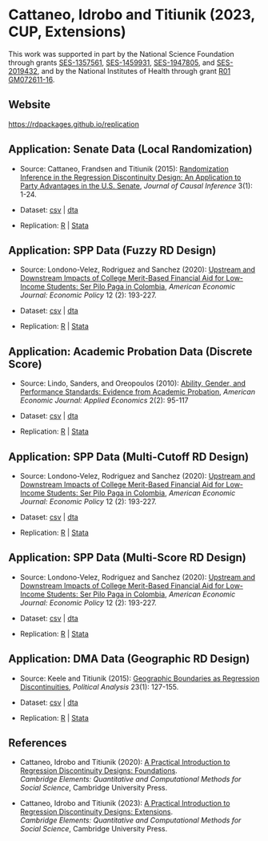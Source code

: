 # Cattaneo, Idrobo and Titiunik (2023, CUP, Extensions)

This work was supported in part by the National Science Foundation through grants [SES-1357561](https://www.nsf.gov/awardsearch/showAward?AWD_ID=1357561), [SES-1459931](https://www.nsf.gov/awardsearch/showAward?AWD_ID=1459931), [SES-1947805](https://www.nsf.gov/awardsearch/showAward?AWD_ID=1947805), and [SES-2019432](https://www.nsf.gov/awardsearch/showAward?AWD_ID=2019432), and by the National Institutes of Health through grant [R01 GM072611-16](https://reporter.nih.gov/project-details/10093056).

## Website

https://rdpackages.github.io/replication

## Application: Senate Data (Local Randomization)

- Source: Cattaneo, Frandsen and Titiunik (2015): [Randomization Inference in the Regression Discontinuity Design: An Application to Party Advantages in the U.S. Senate](https://rdpackages.github.io/references/Cattaneo-Frandsen-Titiunik_2015_JCI.pdf), _Journal of Causal Inference_ 3(1): 1-24.

- Dataset: [csv](CIT_2023_CUP_locrand.csv) | [dta](CIT_2023_CUP_locrand.dta)

- Replication: [R](CIT_2023_CUP_locrand.R) | [Stata](CIT_2023_CUP_locrand.do)

## Application: SPP Data (Fuzzy RD Design)

- Source: Londono-Velez, Rodriguez and Sanchez (2020): [Upstream and Downstream Impacts of College Merit-Based Financial Aid for Low-Income Students: Ser Pilo Paga in Colombia](https://doi.org/10.1257/pol.20180131), _American Economic Journal: Economic Policy_ 12 (2): 193-227.

- Dataset: [csv](CIT_2023_CUP_fuzzy.csv) | [dta](CIT_2023_CUP_fuzzy.dta)

- Replication: [R](CIT_2023_CUP_fuzzy.R) | [Stata](CIT_2023_CUP_fuzzy.do)

## Application: Academic Probation Data (Discrete Score)

- Source: Lindo, Sanders, and Oreopoulos (2010): [Ability, Gender, and Performance Standards: Evidence from Academic Probation](https://doi.org/10.1257/app.2.2.95), _American Economic Journal: Applied Economics_ 2(2): 95-117

- Dataset: [csv](CIT_2023_CUP_discrete.csv) | [dta](CIT_2023_CUP_discrete.dta)

- Replication: [R](CIT_2023_CUP_discrete.R) | [Stata](CIT_2023_CUP_discrete.do)

## Application: SPP Data (Multi-Cutoff RD Design)

- Source: Londono-Velez, Rodriguez and Sanchez (2020): [Upstream and Downstream Impacts of College Merit-Based Financial Aid for Low-Income Students: Ser Pilo Paga in Colombia](https://doi.org/10.1257/pol.20180131), _American Economic Journal: Economic Policy_ 12 (2): 193-227.

- Dataset: [csv](CIT_2023_CUP_multicutoff.csv) | [dta](CIT_2023_CUP_multicutoff.dta)

- Replication: [R](CIT_2023_CUP_multicutoff.R) | [Stata](CIT_2023_CUP_multicutoff.do)

## Application: SPP Data (Multi-Score RD Design)

- Source: Londono-Velez, Rodriguez and Sanchez (2020): [Upstream and Downstream Impacts of College Merit-Based Financial Aid for Low-Income Students: Ser Pilo Paga in Colombia](https://doi.org/10.1257/pol.20180131), _American Economic Journal: Economic Policy_ 12 (2): 193-227.

- Dataset: [csv](CIT_2023_CUP_multiscore-nongeo.csv) | [dta](CIT_2023_CUP_multiscore-nongeo.dta)

- Replication: [R](CIT_2023_CUP_multiscore-nongeo.R) | [Stata](CIT_2023_CUP_multiscore-nongeo.do)

## Application: DMA Data (Geographic RD Design)

- Source: Keele and Titiunik (2015): [Geographic Boundaries as Regression Discontinuities](https://rdpackages.github.io/references/Keele-Titiunik_2015_PA.pdf), _Political Analysis_ 23(1): 127-155.

- Dataset: [csv](CIT_2023_CUP_multiscore-geo.csv) | [dta](CIT_2023_CUP_multiscore-geo.dta)

- Replication: [R](CIT_2023_CUP_multiscore-geo.R) | [Stata](CIT_2023_CUP_multiscore-geo.do)


## References

- Cattaneo, Idrobo and Titiunik (2020): [A Practical Introduction to Regression Discontinuity Designs: Foundations](https://rdpackages.github.io/references/Cattaneo-Idrobo-Titiunik_2020_CUP.pdf).<br>
_Cambridge Elements: Quantitative and Computational Methods for Social Science_, Cambridge University Press.

- Cattaneo, Idrobo and Titiunik (2023): [A Practical Introduction to Regression Discontinuity Designs: Extensions](https://rdpackages.github.io/references/Cattaneo-Idrobo-Titiunik_2023_CUP.pdf).<br>
_Cambridge Elements: Quantitative and Computational Methods for Social Science_, Cambridge University Press.

<br><br>
